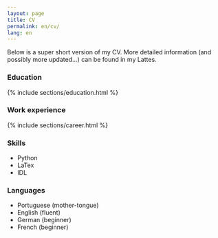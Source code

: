 ```yaml
---
layout: page
title: CV
permalink: en/cv/
lang: en
---
```


Below is a super short version of my CV. More detailed information (and possibly more updated...) can be found in my Lattes.

### Education

{% include sections/education.html %}

### Work experience

{% include sections/career.html %}
  
### Skills

* Python
* LaTex
* IDL
  
### Languages

* Portuguese (mother-tongue)
* English (fluent)
* German (beginner)
* French (beginner)

<!--
Talks
======
  <ul>{% for post in site.talks %}
    {% include archive-single-talk-cv.html %}
  {% endfor %}</ul>

Teaching
======
  <ul>{% for post in site.teaching %}
    {% include archive-single-cv.html %}
  {% endfor %}</ul>
  
Service and leadership
======
* Currently signed in to 43 different slack teams
-->

